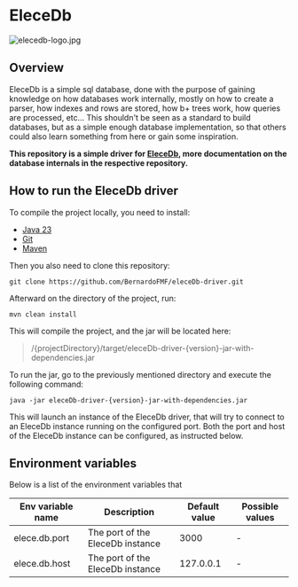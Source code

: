 # EleceDb

![elecedb-logo.jpg](../eleceDb-driver/docs/assets/elecedb-logo.jpg)

## Overview

EleceDb is a simple sql database, done with the purpose of gaining knowledge on how databases work internally, mostly
on how to create a parser, how indexes and rows are stored, how b+ trees work, how queries are processed, etc...
This shouldn't be seen as a standard to build databases, but as a simple enough database implementation, so that others
could also learn something from here or gain some inspiration.

**This repository is a simple driver for [EleceDb](https://github.com/Bernardo-FMF/eleceDb), more documentation on the
database internals in the respective repository.**

## How to run the EleceDb driver

To compile the project locally, you need to install:

- [Java 23](https://www.oracle.com/java/technologies/downloads/)
- [Git](https://git-scm.com/downloads)
- [Maven](https://maven.apache.org/download.cgi)

Then you also need to clone this repository:

```git clone https://github.com/BernardoFMF/eleceDb-driver.git```

Afterward on the directory of the project, run:

```mvn clean install```

This will compile the project, and the jar will be located here:

> /{projectDirectory}/target/eleceDb-driver-{version}-jar-with-dependencies.jar

To run the jar, go to the previously mentioned directory and execute the following command:

```java -jar eleceDb-driver-{version}-jar-with-dependencies.jar```

This will launch an instance of the EleceDb driver, that will try to connect to an EleceDb instance running on the
configured port.
Both the port and host of the EleceDb instance can be configured, as instructed below.

## Environment variables

Below is a list of the environment variables that

| Env variable name | Description                      | Default value | Possible values |
|-------------------|----------------------------------|---------------|-----------------|
| elece.db.port     | The port of the EleceDb instance | 3000          | -               |
| elece.db.host     | The port of the EleceDb instance | 127.0.0.1     | -               |
